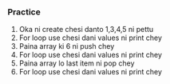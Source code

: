 ### Practice

1. Oka ni create chesi danto 1,3,4,5 ni pettu
2. For loop use chesi dani values ni print chey
3. Paina array ki 6 ni push chey
4. For loop use chesi dani values ni print chey
5. Paina array lo last item ni pop chey
6. For loop use chesi dani values ni print chey
